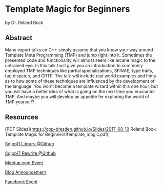 # Template Magic for Beginners

by Dr. Roland Bock

## Abstract

Many expert talks on C++ simply assume that you know your way around Template Meta Programming (TMP) and jump right into it. Sometimes the presented code and functionality will almost seem like arcane magic to the untrained eye.
In this talk I will give you an introduction to commonly employed TMP techniques like partial specializations, SFINAE, type traits, tag dispatch, and CRTP. The talk will include real world examples and hints as to how some of these techniques are influenced by the development of the language.
You won't become a template wizard within this one hour, but you will have a better idea of what is going on the next time you encounter TMP. And maybe you will develop an appetite for exploring the world of TMP yourself?

## Resources

[PDF Slides](https://cpp-dresden.github.io/Slides/2017-08-10 Roland Bock Template Magic for Beginners/template_magic.pdf)

[Sqlpp11 Library @Github](https://github.com/rbock/sqlpp11)

[Sqlpp17 Rewrite @Github](https://github.com/rbock/sqlpp17)

[Meetup.com Event](https://www.meetup.com/de-DE/cpp-ug-dresden/events/240237987/)

[Blog Announcement](https://cpp-ug-dresden.blogspot.de/2017/05/august-intro-template-magic-for.html)

[Facebook Event](https://www.facebook.com/events/451566608521577)
